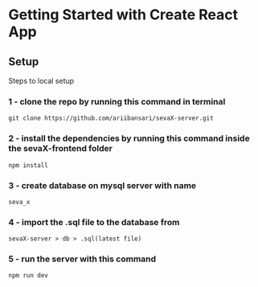 # Getting Started with Create React App



## Setup
Steps to local setup 

### 1 - clone the repo by running this command in terminal
    git clone https://github.com/ariibansari/sevaX-server.git

### 2 - install the dependencies by running this command inside the sevaX-frontend folder
    npm install

### 3 - create database on mysql server with name 
    seva_x

### 4 - import the .sql file to the database from
    sevaX-server > db > .sql(latest file)

### 5 - run the server with this command
    npm run dev


